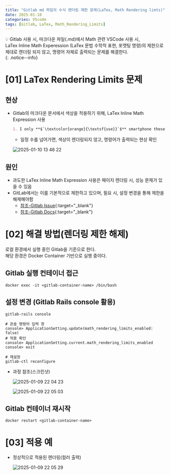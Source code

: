 ```yaml
---
title: "Gitlab md 파일의 수식 렌더링 제한 문제(LaTex, Math Rendering limts)"
date: 2025-01-10
categories: VScode
tags: [Gitlab, LaTex, Math_Rendering_Limits]
---
```


:bulb: Gitlab 사용 시, 마크다운 파일(.md)에서 Math 관련 VSCode 사용 시,   
LaTex Inline Math Experession (LaTex 문법 수학적 표현, 포맷팅 명령)의 제한으로  
제대로 렌더링 되지 않고, 명령어 자체로 출력되는 문제를 해결한다.  
{: .notice--info}  

# [01] LaTex Rendering Limits 문제

## 현상  

- Gitlab의 마크다운 문서에서 색상을 적용하기 위해, LaTex Inline Math Expression 사용
  ```markdown  
  1. I only **$`\textcolor{orange}{\textsf{use}}`$** smartphone these days.
  ```   

  - 일정 수를 넘어가면, 색상이 렌더링되지 않고, 명령어가 출력되는 현상 확인  

  ![2025-01-10 13 46 22](https://github.com/user-attachments/assets/3959c5d2-7d30-432e-b189-6e90dc2288e8)  


## 원인  
- 과도한 LaTex Inline Math Expression 사용은 페이지 렌더링 시, 성능 문제가 있을 수 있음
- GitLab에서는 이를 기본적으로 제한하고 있으며, 필요 시, 설정 변경을 통해 제한을 해제해야함
  - [참조-Gitlab Issue](https://gitlab.com/gitlab-org/gitlab/-/issues/368009){:target="_blank"}   
  - [참조-Gitlab Docs](https://docs.gitlab.com/ee/administration/instance_limits.html#math-rendering-limits){:target="_blank"}  


# [02] 해결 방법(렌더링 제한 해제)  

로컬 환경에서 실행 중인 Gitlab을 기준으로 한다.  
해당 환경은 Docker Container 기반으로 실행 중이다.  

## Gitlab 실행 컨테이너 접근  

```shell
docker exec -it <gitlab-container-name> /bin/bash
```

## 설정 변경 (Gitlab Rails console 활용)  

```shell
gitlab-rails console

# 콘솔 명령어 입력 창
console> ApplicationSetting.update(math_rendering_limits_enabled: false)
# 적용 확인 
console> ApplicationSetting.current.math_rendering_limits_enabled
console> exit

# 재설정
gitlab-ctl reconfigure
```  

- 과정 참조(스크린샷)  

  ![2025-01-09 22 04 23](https://github.com/user-attachments/assets/1bac8242-e704-4638-abb0-c28bfa9bb474)  

  ![2025-01-09 22 05 03](https://github.com/user-attachments/assets/e37c1635-e211-4b7a-96b1-ee484834c72a)  


## Gitlab 컨테이너 재시작

```shell
docker restart <gitlab-container-name>
```


# [03] 적용 예

- 정상적으로 적용된 렌더링(컬러 출력)  

  ![2025-01-09 22 05 29](https://github.com/user-attachments/assets/b4c58e0a-63c1-4aa2-a990-8f66b2ea3fe0)
